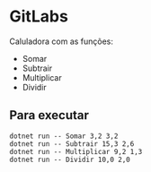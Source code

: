# GitLabs

Caluladora com as funções: 
- Somar 
- Subtrair 
- Multiplicar
- Dividir

## Para executar
```
dotnet run -- Somar 3,2 3,2
dotnet run -- Subtrair 15,3 2,6
dotnet run -- Multiplicar 9,2 1,3
dotnet run -- Dividir 10,0 2,0
```